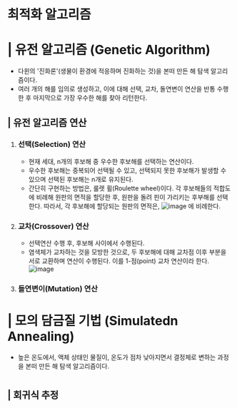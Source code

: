 # 최적화 알고리즘
# | 유전 알고리즘 (Genetic Algorithm)
*  다윈의 '진화론'(생물이 환경에 적응하며 진화하는 것)을 본떠 만든 해 탐색 알고리즘이다. 
*  여러 개의 해를 임의로 생성하고, 이에 대해 선택, 교차, 돌연변이 연산을 반통 수행한 후 마지막으로 가장 우수한 해를 찾아 리턴한다.
## | 유전 알고리즘 연산
1.  ### 선택(Selection) 연산 
    - 현재 세대, n개의 후보해 중 우수한 후보해를 선택하는 연산이다.
    - 우수한 후보해는 중복되어 선택될 수 있고, 선택되지 못한 후보해가 발생할 수 있으며 선택된 후보해는 n개로 유지된다.
    - 간단히 구현하는 방법은, 룰렛 휠(Roulette wheel)이다. 각 후보해들의 적합도에 비례해 원판의 면적을 할당한 후, 원판을 돌려 핀이 가리키는 후부해를 선택한다.
      따라서, 각 후보해에 할당되는 원판의 면적은, ![image](https://user-images.githubusercontent.com/101811119/174244945-89564f38-a5fc-413d-aba2-0bd74147ffd6.png) 에 비례한다.

2.  ### 교차(Crossover) 연산 
    - 선택연산 수행 후, 후보해 사이에서 수행된다.
    - 염색체가 교차하는 것을 모방한 것으로, 두 후보해에 대해 교차점 이후 부분을 서로 교환하며 연산이 수행된다. 이를 1-점(point) 교차 연산이라 한다.
![image](https://user-images.githubusercontent.com/101811119/174246735-aa0e88da-32e1-4f90-8e9e-b23146b9e519.png)

3.  ### 돌연변이(Mutation) 연산 

#
# | 모의 담금질 기법 (Simulatedn Annealing)
* 높은 온도에서, 액체 상태인 물질이, 온도가 점차 낮아지면서 결정체로 변하는 과정을 본떠 만든 해 탐색 알고리즘이다.

#
## | 회귀식 추정
